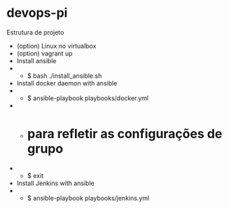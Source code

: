 # devops-pi
Estrutura de projeto

* (option) Linux no virtualbox
* (option) vagrant up
* Install ansible
* * $ bash ./install_ansible.sh
* Install docker daemon with ansible
* * $ ansible-playbook playbooks/docker.yml
* * # para refletir as configurações de grupo
* * $ exit
* Install Jenkins with ansible
* * $ ansible-playbook playbooks/jenkins.yml

